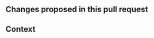 <!--
If updating the specs in /openapi, you can test the changes by merging your branch into integration, and navigating to https://open-payments-integration.readme.io
-->

## Changes proposed in this pull request

<!--
Provide a succinct description of what this pull request entails.
-->

## Context

<!--
What were you trying to do?
Link issues here -  using `fixes #number`
-->
